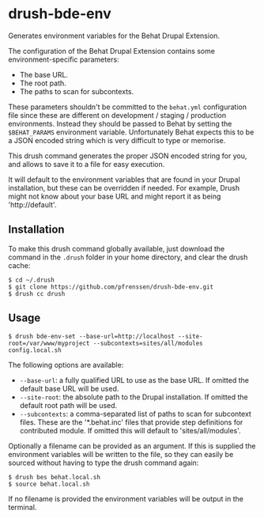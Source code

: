 # drush-bde-env

Generates environment variables for the Behat Drupal Extension.

The configuration of the Behat Drupal Extension contains some
environment-specific parameters:

- The base URL.
- The root path.
- The paths to scan for subcontexts.

These parameters shouldn't be committed to the ``behat.yml`` configuration file
since these are different on development / staging / production environments.
Instead they should be passed to Behat by setting the ``$BEHAT_PARAMS``
environment variable. Unfortunately Behat expects this to be a JSON encoded
string which is very difficult to type or memorise.

This drush command generates the proper JSON encoded string for you, and allows
to save it to a file for easy execution.

It will default to the environment variables that are found in your Drupal
installation, but these can be overridden if needed. For example, Drush might
not know about your base URL and might report it as being 'http://default'.

## Installation

To make this drush command globally available, just download the command in
the ``.drush`` folder in your home directory, and clear the drush cache:

    $ cd ~/.drush
    $ git clone https://github.com/pfrenssen/drush-bde-env.git
    $ drush cc drush

## Usage

    $ drush bde-env-set --base-url=http://localhost --site-root=/var/www/myproject --subcontexts=sites/all/modules config.local.sh

The following options are available:
- ``--base-url``: a fully qualified URL to use as the base URL. If omitted the
  default base URL will be used.
- ``--site-root``: the absolute path to the Drupal installation. If omitted the
  default root path will be used.
- ``--subcontexts``: a comma-separated list of paths to scan for subcontext
  files. These are the '*.behat.inc' files that provide step definitions for
  contributed module. If omitted this will default to 'sites/all/modules'.

Optionally a filename can be provided as an argument. If this is supplied the
environment variables will be written to the file, so they can easily be sourced
without having to type the drush command again:

    $ drush bes behat.local.sh
    $ source behat.local.sh

If no filename is provided the environment variables will be output in the
terminal.
